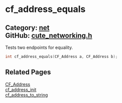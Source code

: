 [//]: # (This file is automatically generated by Cute Framework's docs parser.)
[//]: # (Do not edit this file by hand!)
[//]: # (See: https://github.com/RandyGaul/cute_framework/blob/master/samples/docs_parser.cpp)
[](../header.md ':include')

# cf_address_equals

Category: [net](/api_reference?id=net)  
GitHub: [cute_networking.h](https://github.com/RandyGaul/cute_framework/blob/master/include/cute_networking.h)  
---

Tests two endpoints for equality.

```cpp
int cf_address_equals(CF_Address a, CF_Address b);
```

## Related Pages

[CF_Address](/net/cf_address.md)  
[cf_address_init](/net/cf_address_init.md)  
[cf_address_to_string](/net/cf_address_to_string.md)  
